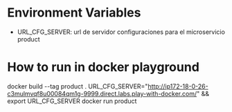 # Environment Variables

- URL_CFG_SERVER:  url de servidor configuraciones para el microservicio product

# How to run in docker playground

docker build --tag product .
URL_CFG_SERVER="http://ip172-18-0-26-c3mulmvqf8u00084qm1g-9999.direct.labs.play-with-docker.com/" && export URL_CFG_SERVER
docker run product